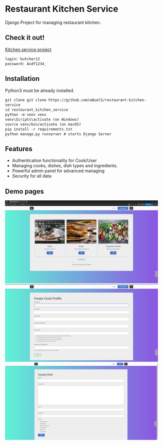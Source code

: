 # Restaurant Kitchen Service

Django Project for managing restaurant kitchen. 

## Check it out!

[Kitchen service project](https://restaurant-kitchen-service-rlyr.onrender.com/)

```
login: butcher12
password: Asdf1234_
```

## Installation

Python3 must be already installed.

```shell
git clone git clone https://github.com/wQuelS/restaurant-kitchen-service
cd restaurant_kitchen_service
python -m venv venv
venv\Scripts\activate (on Windows)
source venv/bin/activate (on macOS)
pip install -r requirements.txt
python manage.py runserver # starts Django Server
```

## Features


* Authentication functionality for Cook/User
* Managing cooks, dishes, dish types and ingredients.
* Powerful admin panel for advanced managing
* Security for all data


## Demo pages

![Demo Interface](demo.jpg)
![Demo Interface](demo1.jpg)
![Demo Interface](demo2.jpg)